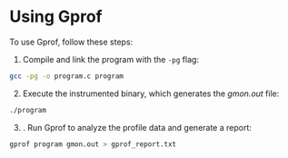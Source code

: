 # Using Gprof

To use Gprof, follow these steps:

1. Compile and link the program with the `-pg` flag:

```bash
gcc -pg -o program.c program
```

2. Execute the instrumented binary, which generates the _gmon.out_ file:

```bash
./program
```

3. . Run Gprof to analyze the profile data and generate a report:

```bash
gprof program gmon.out > gprof_report.txt
```
